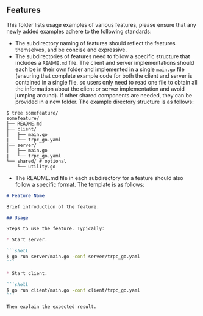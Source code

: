 ## Features

This folder lists usage examples of various features, please ensure that any newly added examples adhere to the following standards:

* The subdirectory naming of features should reflect the features themselves, and be concise and expressive.
* The subdirectories of features need to follow a specific structure that includes a `README.md` file. The client and server implementations should each be in their own folder and implemented in a single `main.go` file (ensuring that complete example code for both the client and server is contained in a single file, so users only need to read one file to obtain all the information about the client or server implementation and avoid jumping around). If other shared components are needed, they can be provided in a new folder. The example directory structure is as follows:
```shell
$ tree somefeature/
somefeature/
├── README.md
├── client/
│   ├── main.go
|   └── trpc_go.yaml
│── server/
│   ├── main.go
|   └── trpc_go.yaml
└── shared/ # optional
    └── utility.go
```
* The README.md file in each subdirectory for a feature should also follow a specific format. The template is as follows:
````markdown
# Feature Name

Brief introduction of the feature.

## Usage

Steps to use the feature. Typically:

* Start server.

```shell
$ go run server/main.go -conf server/trpc_go.yaml
```

* Start client.

```shell
$ go run client/main.go -conf client/trpc_go.yaml
```

Then explain the expected result.
````

